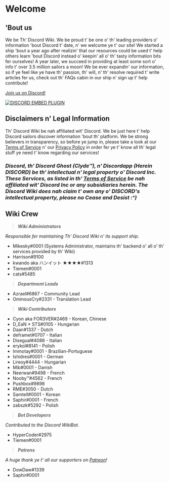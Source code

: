 <!-- TITLE: Pirate English - Home -->
<!-- SUBTITLE: Welcome t' Th' Discord Wiki! -->

# Welcome
## 'Bout us

We be Th' Discord Wiki. We be proud t' be one o' th' leading providers o' information 'bout Discord t' date, n' we welcome ye t' our site! We started a ship 'bout a year ago after realizin' that our resources could be used t' help others learn 'bout Discord instead o' keepin' all o' th' tasty information bits fer ourselves! A year later, we succeed in providing at least some sort o' info t' over 3.5 million sailors a moon! We be ever expandin' our information, so if ye feel like ye have th' passion, th' will, n' th' resolve required t' write articles fer us, check out th' FAQs cabin in our ship n' sign up t' help contribute!

[Join us on Discord!](https://discord.gg/ZRJ9Ghh)

<a href="https://discord.gg/ZRJ9Ghh">![DISCORD EMBED PLUGIN](https://discordapp.com/api/guilds/367460196148183040/widget.png?style=banner2)</a>

## Disclaimers n' Legal Information
Th' Discord Wiki be nah affiliated wit' Discord. We be just here t' help Discord sailors discover information 'bout th' platform. We be strong believers in transparency, so before ye jump in, please take a look at our [Terms of Service](/terms) n' our [Privacy Policy](/privacy) in order fer ye t' know all th' legal stuff ye need t' know regarding our services!

### ***Discord, th' Discord Ghost (Clyde™), n' Discordapp (Herein DISCORD) be th' intellectual n' legal property o' Discord Inc. These Services, as listed in th' [Terms of Service](/terms) be nah affiliated wit' Discord Inc or any subsidiaries herein. The Discord Wiki does nah claim t' own any o' DISCORD's intellectual property, please no Cease and Desist :^)***

## Wiki Crew
> ***Wiki Administrators***

*Responsible fer maintaining Th' Discord Wiki n' its support ship.*
* Mikesky#0001 (Systems Administrator, maintains th' backend o' all o' th' services provided by th' Wiki)
* Harrison#9100
* kwando aka ハンイット ★★★★#1313
* Tiemen#0001
* cats#5485

> ***Department Leads***

* Azrael#6867 - Community Lead
* OminousCry#2331 - Translation Lead

> ***Wiki Contributors***

* Cyon aka FOR3VER#2469 - Korean, Chinese
* D_EaN * STS#0105 - Hungarian
* Daan#1337 - Dutch
* deframet#0707 - Italian
* Disegual#4088 - Italian
* erykol#8141 - Polish
* Immotay#0001 - Brazilian-Portuguese
* Ishidres#0001 - German
* Lireoy#4444 - Hungarian
* Mib#0001 - Danish
* Neerwan#9498 - French
* Nooby™#4562 - French
* Pushbox#9898
* RME#3050 - Dutch
* Samtell#0001 - Korean
* Saphir#0001 - French
* zabszk#5292 - Polish

> ***Bot Developers***

*Contributed to the Discord WikiBot.*
* HyperCoder#2975
* Tiemen#0001

> ***Patrons***

*A huge thank ye t' all our supporters on [Patreon](https://www.patreon.com/TheDiscordWiki)!*

* DowDaw#1339
* Saphir#0001